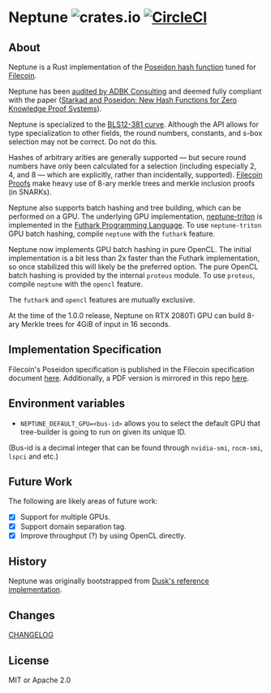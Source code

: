 # Neptune ![crates.io](https://img.shields.io/crates/v/neptune.svg) [![CircleCI](https://circleci.com/gh/filecoin-project/neptune.svg?style=svg)](https://circleci.com/gh/filecoin-project/neptune)

## About
Neptune is a Rust implementation of the [Poseidon hash function](https://www.poseidon-hash.info/) tuned for
[Filecoin](https://filecoin.io/).

Neptune has been [audited by ADBK Consulting](poseidon-in-filecoin-final-report.pdf) and deemed fully compliant with the
paper ([Starkad and Poseidon: New Hash Functions for Zero Knowledge Proof
Systems](https://eprint.iacr.org/2019/458.pdf)).

Neptune is specialized to the [BLS12-381 curve](https://electriccoin.co/blog/new-snark-curve/). Although the API allows
for type specialization to other fields, the round numbers, constants, and s-box selection may not be correct. Do not do
this.

Hashes of arbitrary arities are generally supported — but secure round numbers have only been calculated for a
selection (including especially 2, 4, and 8 — which are explicitly, rather than incidentally, supported). [Filecoin
Proofs](https://github.com/filecoin-project/rust-fil-proofs) make heavy use of 8-ary merkle trees and merkle inclusion
proofs (in SNARKs).

Neptune also supports batch hashing and tree building, which can be performed on a GPU. The underlying GPU
implementation, [neptune-triton](https://github.com/filecoin-project/neptune-triton) is implemented in the [Futhark
Programming Language](https://futhark-lang.org/). To use `neptune-triton` GPU batch hashing, compile `neptune` with the
`futhark` feature.

Neptune now implements GPU batch hashing in pure OpenCL. The initial implementation is a bit less than 2x faster than
the Futhark implementation, so once stabilized this will likely be the preferred option. The pure OpenCL batch hashing
is provided by the internal `proteus` module. To use `proteus`, compile `neptune` with the `opencl` feature.

The `futhark` and `opencl` features are mutually exclusive.

At the time of the 1.0.0 release, Neptune on RTX 2080Ti GPU can build 8-ary Merkle trees for 4GiB of input in 16 seconds.

## Implementation Specification

Filecoin's Poseidon specification is published in the Filecoin specification document [here](https://spec.filecoin.io/#section-algorithms.crypto.poseidon). Additionally, a PDF version is mirrored in this repo [here](poseidon_spec.pdf).

## Environment variables

 - `NEPTUNE_DEFAULT_GPU=<bus-id>` allows you to select the default GPU that tree-builder is going to run on given its unique ID.

(Bus-id is a decimal integer that can be found through `nvidia-smi`, `rocm-smi`, `lspci` and etc.)

## Future Work

The following are likely areas of future work:

- [x] Support for multiple GPUs.
- [x] Support domain separation tag.
- [x] Improve throughput (?) by using OpenCL directly.

## History

Neptune was originally bootstrapped from [Dusk's reference implementation](https://github.com/dusk-network/dusk-poseidon-merkle).

## Changes
[CHANGELOG](CHANGELOG.md)

## License

MIT or Apache 2.0
